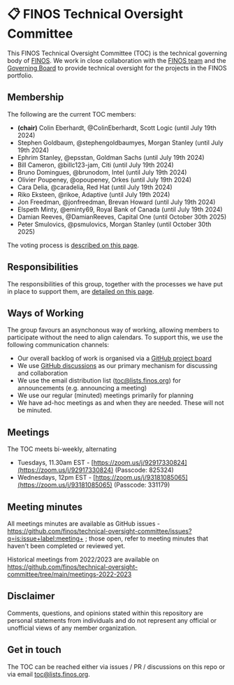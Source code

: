 # 📋  FINOS Technical Oversight Committee

This FINOS Technical Oversight Committee (TOC) is the technical governing body of [FINOS](https://www.finos.org/). We work in close collaboration with the [FINOS team](https://www.finos.org/team) and the [Governing Board](https://www.finos.org/governing-board) to provide technical oversight for the projects in the FINOS portfolio.

## Membership 

The following are the current TOC members:

 - **(chair)** Colin Eberhardt, @ColinEberhardt, Scott Logic (until July 19th 2024)
 - Stephen Goldbaum, @stephengoldbaumyes, Morgan Stanley (until July 19th 2024)
 - Ephrim Stanley, @epsstan, Goldman Sachs (until July 19th 2024)
 - Bill Cameron, @billc123-jam, Citi (until July 19th 2024)
 - Bruno Domingues, @brunodom, Intel (until July 19th 2024)
 - Olivier Poupeney, @opoupeney, Orkes (until July 19th 2024)
 - Cara Delia, @caradelia, Red Hat (until July 19th 2024)
 - Riko Eksteen, @rikoe, Adaptive (until July 19th 2024)
 - Jon Freedman, @jonfreedman, Brevan Howard (until July 19th 2024)
 - Elspeth Minty, @eminty69, Royal Bank of Canada (until July 19th 2024)
 - Damian Reeves, @DamianReeves, Capital One (until October 30th 2025)
 - Peter Smulovics, @psmulovics, Morgan Stanley (until October 30th 2025)
 
The voting process is [described on this page](voting.md).

## Responsibilities

The responsibilities of this group, together with the processes we have put in place to support them, are [detailed on this page](responsibilities.md).

## Ways of Working

The group favours an asynchonous way of working, allowing members to participate without the need to align calendars. To support this, we use the following communication channels:

 - Our overall backlog of work is organised via a [GitHub project board](https://github.com/orgs/finos/projects/39)
 - We use [GitHub discussions](https://github.com/finos/technical-oversight-committee/discussions) as our primary mechanism for discussing and collaboration
 - We use the email distribution list (toc@lists.finos.org) for announcements (e.g. announcing a meeting)
 - We use our regular (minuted) meetings primarily for planning
 - We have ad-hoc meetings as and when they are needed. These will not be minuted.

## Meetings
The TOC meets bi-weekly, alternating
- Tuesdays, 11.30am EST - [https://zoom.us/j/92917330824](https://zoom.us/j/92917330824) (Passcode: 825324)
- Wednesdays, 12pm EST - [https://zoom.us/j/93181085065](https://zoom.us/j/93181085065) (Passcode: 331179)

## Meeting minutes
All meetings minutes are available as GitHub issues - https://github.com/finos/technical-oversight-committee/issues?q=is:issue+label:meeting+ ; those open, refer to meeting minutes that haven't been completed or reviewed yet.

Historical meetings from 2022/2023 are available on https://github.com/finos/technical-oversight-committee/tree/main/meetings-2022-2023

## Disclaimer

Comments, questions, and opinions stated within this repository are personal statements from individuals and do not represent any official or unofficial views of any member organization.

## Get in touch

The TOC can be reached either via issues / PR / discussions on this repo or via email toc@lists.finos.org.

